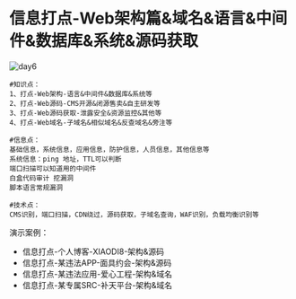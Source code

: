 # 信息打点-Web架构篇&域名&语言&中间件&数据库&系统&源码获取

![day6](/Users/yangluchao/Documents/GitHub/security/image/day6.png)

```
#知识点：
1、打点-Web架构-语言&中间件&数据库&系统等
2、打点-Web源码-CMS开源&闭源售卖&自主研发等
3、打点-Web源码获取-泄露安全&资源监控&其他等
4、打点-Web域名-子域名&相似域名&反查域名&旁注等

#信息点：
基础信息，系统信息，应用信息，防护信息，人员信息，其他信息等
系统信息：ping 地址，TTL可以判断
端口扫描可以知道用的中间件
白盒代码审计 挖漏洞
脚本语言常规漏洞

#技术点：
CMS识别，端口扫描，CDN绕过，源码获取，子域名查询，WAF识别，负载均衡识别等
```

演示案例：

-   信息打点-个人博客-XIAODI8-架构&源码
-   信息打点-某违法APP-面具约会-架构&源码
-   信息打点-某违法应用-爱心工程-架构&域名
-   信息打点-某专属SRC-补天平台-架构&域名
